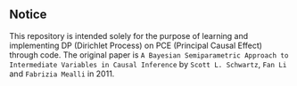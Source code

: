 ## Notice

This repository is intended solely for the purpose of learning and implementing DP (Dirichlet Process) on PCE (Principal Causal Effect) through code.
The original paper is `A Bayesian Semiparametric Approach to Intermediate Variables in Causal Inference` by `Scott L. Schwartz`, `Fan Li` and `Fabrizia Mealli` in 2011.
